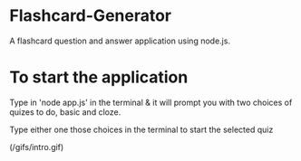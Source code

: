 # Flashcard-Generator
A flashcard question and answer application using node.js.

# To start the application
Type in 'node app.js' in the terminal & it will prompt you with two choices of quizes to do, basic and cloze.

Type either one those choices in the terminal to start the selected quiz

(/gifs/intro.gif)